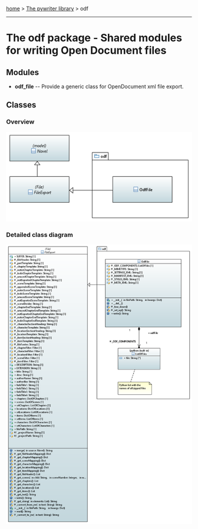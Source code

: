 [home](../index) > [The pywriter library](index) > odf

---

# The odf package - Shared modules for writing Open Document files
 
## Modules
 
- **odf_file** -- Provide a generic class for OpenDocument xml file export.

## Classes

### Overview

![odf package class diagram](img/odf_package_class_diagram.png)

### Detailed class diagram

![odf package class diagram](img/odf_package_detailed_class_diagram.png)